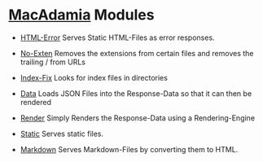 # [MacAdamia](../) Modules

 * [HTML-Error](htmlerror.md)
   Serves Static HTML-Files as error responses.

 * [No-Exten](noexten.md)
   Removes the extensions from certain files and removes the trailing / from URLs

 * [Index-Fix](indexfix.md)
   Looks for index files in directories

 * [Data](data.md)
   Loads JSON Files into the Response-Data so that it can then be rendered

 * [Render](render.md)
   Simply Renders the Response-Data using a Rendering-Engine

 * [Static](static.md)
   Serves static files.

 * [Markdown](markdown.md)
   Serves Markdown-Files by converting them to HTML.
